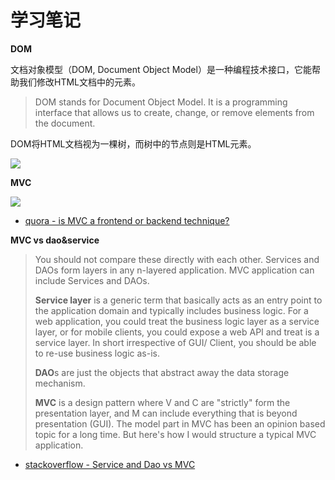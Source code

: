 # 学习笔记

**DOM**

文档对象模型（DOM, Document Object Model）是一种编程技术接口，它能帮助我们修改HTML文档中的元素。

> DOM stands for Document Object Model. It is a programming interface that allows us to create, change, or remove elements from the document.

DOM将HTML文档视为一棵树，而树中的节点则是HTML元素。

![](https://www.freecodecamp.org/news/content/images/size/w1000/2021/09/Document.jpg)

**MVC**

![](https://qph.fs.quoracdn.net/main-qimg-516787d69e66c408be4b543baf7cd4f1-pjlq)

+ [quora - is MVC a frontend or backend technique?](https://www.quora.com/Which-part-of-Mode-View-Controller-MVC-pattern-is-about-the-front-end-and-which-part-is-about-the-back-end-programming)

**MVC vs dao&service**

> You should not compare these directly with each other. Services and  DAOs form layers in any n-layered application. MVC application can  include Services and DAOs.
> 
> **Service layer** is a generic term that basically acts  as an entry point to the application domain and typically includes  business logic. For a web application, you could treat the business  logic layer as a service layer, or for mobile clients, you could expose a web API and treat is a service layer. In short irrespective of GUI/  Client, you should be able to re-use business logic as-is. 
> 
> **DAO**s are just the objects that abstract away the data storage mechanism.
> 
> **MVC** is a design pattern where V and C are "strictly" form the presentation layer, and M can include everything that is  beyond presentation (GUI). The model part in MVC has been an opinion  based topic for a long time. But here's how I would structure a typical  MVC application.

+ [stackoverflow - Service and Dao vs MVC](https://stackoverflow.com/questions/45490749/service-and-dao-vs-mvc)
